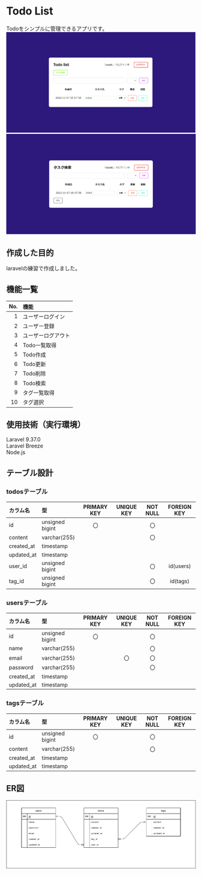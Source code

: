# Todo List
Todoをシンプルに管理できるアプリです。</br>
![screenshot-index](https://raw.githubusercontent.com/YunaSasaki/garage/main/221109sasaki/screenshot-index.png)
![screenshot-find](https://raw.githubusercontent.com/YunaSasaki/garage/main/221109sasaki/screenshot-find.png)

## 作成した目的
laravelの練習で作成しました。

## 機能一覧
| No. | 機能 |
| ---: | :--- |
| 1 | ユーザーログイン |
| 2 | ユーザー登録 |
| 3 | ユーザーログアウト |
| 4 | Todo一覧取得 |
| 5 | Todo作成 |
| 6 | Todo更新 |
| 7 | Todo削除 |
| 8 | Todo検索 |
| 9 | タグ一覧取得 |
| 10 | タグ選択 |

## 使用技術（実行環境）
Laravel 9.37.0</br>
Laravel Breeze </br>
Node.js

## テーブル設計
### todosテーブル
| カラム名 | 型 | PRIMARY KEY | UNIQUE KEY | NOT NULL | FOREIGN KEY |
| :--- | :--- | :---: | :---: | :---: | :---: |
| id | unsigned bigint | 〇 |  | 〇 |  |
| content | varchar(255) |  |  | 〇 |  |
| created_at | timestamp |  |  |  |  |
| updated_at | timestamp |  |  |  |  |
| user_id | unsigned bigint |  |  | 〇 | id(users) |
| tag_id | unsigned bigint |  |  | 〇 | id(tags) |

### usersテーブル
| カラム名 | 型 | PRIMARY KEY | UNIQUE KEY | NOT NULL | FOREIGN KEY |
| :--- | :--- | :---: | :---: | :---: | :---: |
| id | unsigned bigint | 〇 |  | 〇 |  |
| name | varchar(255) |  |  | 〇 |  |
| email | varchar(255) |  | 〇 | 〇 |  |
| password | varchar(255) |  |  | 〇 |  |
| created_at | timestamp |  |  |  |  |
| updated_at | timestamp |  |  |  |  |

### tagsテーブル
| カラム名 | 型 | PRIMARY KEY | UNIQUE KEY | NOT NULL | FOREIGN KEY |
| :--- | :--- | :---: | :---: | :---: | :---: |
| id | unsigned bigint | 〇 |  | 〇 |  |
| content | varchar(255) |  |  | 〇 |  |
| created_at | timestamp |  |  |  |  |
| updated_at | timestamp |  |  |  |  |

## ER図
![todo-initiation](https://raw.githubusercontent.com/YunaSasaki/garage/main/221109sasaki/todo-initiation.png)